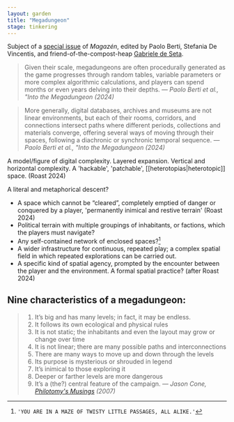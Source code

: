 ```yaml
---  
layout: garden
title: "Megadungeon"
stage: tinkering
---
```


Subject of a [special issue](http://doi.org/10.30687/mag/2724-3923/2023/02) of _Magazén_, edited by Paolo Berti, Stefania De Vincentis, and friend-of-the-compost-heap [Gabriele de Seta](http://paranom.asia/about/).

> Given their scale, megadungeons are often procedurally generated as the game progresses through random tables, variable parameters or more complex algorithmic calculations, and players can spend months or even years delving into their depths.
<cite>— Paolo Berti et al., "Into the Megadungeon (2024)</cite>

> More generally, digital databases, archives and museums are not linear environments, but each of their rooms, corridors, and connections intersect paths where different periods, collections and materials converge, offering several ways of moving through their spaces, following a diachronic or synchronic temporal sequence.
<cite>— Paolo Berti et al., "Into the Megadungeon (2024)</cite>

A model/figure of digital complexity. Layered expansion. Vertical and horizontal complexity. A 'hackable', 'patchable', [[heterotopias|heterotopic]] space. (Roast 2024)

A literal and metaphorical descent?

- A space which cannot be “cleared”, completely emptied of danger or conquered by a player, 'permanently inimical and restive terrain' (Roast 2024)
- Political terrain with multiple groupings of inhabitants, or factions, which the players must navigate?
- Any self-contained network of enclosed spaces?[^1]
- A wider infrastructure for continuous, repeated play; a complex spatial field in which repeated explorations can be carried out.
- A specific kind of spatial agency, prompted by the encounter between the player and the environment. A formal spatial practice? (after Roast 2024)

## Nine characteristics of a megadungeon:

> 1. It’s big and has many levels; in fact, it may be endless.
> 2. It follows its own ecological and physical rules
> 3. It is not static; the inhabitants and even the layout may grow or change over time
> 4. It is not linear; there are many possible paths and interconnections
> 5. There are many ways to move up and down through the levels
> 6. Its purpose is mysterious or shrouded in legend
> 7. It’s inimical to those exploring it
> 8. Deeper or farther levels are more dangerous
> 9. It’s a (the?) central feature of the campaign. 
<cite>— Jason Cone, _[Philotomy's Musings](https://www.grey-elf.com/philotomy.pdf)_ (2007)</cite>

[^1]: `'YOU ARE IN A MAZE OF TWISTY LITTLE PASSAGES, ALL ALIKE.'`